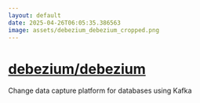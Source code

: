 ```yaml
---
layout: default
date: 2025-04-26T06:05:35.386563
image: assets/debezium_debezium_cropped.png
---
```


# [debezium/debezium](https://github.com/debezium/debezium)

Change data capture platform for databases using Kafka

